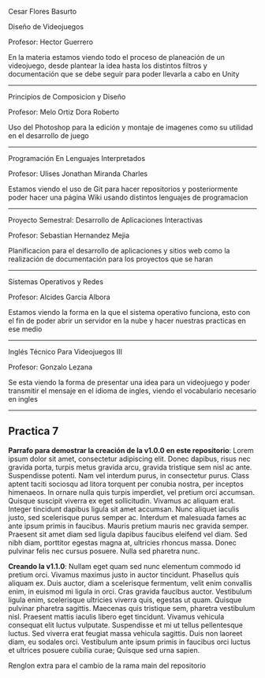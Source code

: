 Cesar Flores Basurto 

Diseño de Videojuegos

Profesor: Hector Guerrero

En la materia estamos viendo todo el proceso de planeación de un videojuego, desde plantear la idea hasta los distintos filtros y documentación que se debe seguir para poder llevarla a cabo en Unity

---

Principios de Composicion y Diseño

Profesor: Melo Ortiz Dora Roberto

Uso del Photoshop para la edición y montaje de imagenes como su utilidad en el desarrollo de juego

---

Programación En Lenguajes Interpretados	

Profesor: Ulises Jonathan Miranda Charles

Estamos viendo el uso de Git para hacer repositorios y posteriormente poder hacer una página Wiki usando distintos lenguajes de programacion

---

Proyecto Semestral: Desarrollo de Aplicaciones Interactivas

Profesor: Sebastian Hernandez Mejia

Planificacion para el desarrollo de aplicaciones y sitios web como la realización de documentación para los proyectos que se haran

---

Sistemas Operativos y Redes	

Profesor: Alcides Garcia Albora

Estamos viendo la forma en la que el sistema operativo funciona, esto con el fin de poder abrir un servidor en la nube y hacer nuestras practicas en ese medio

---

Inglés Técnico Para Videojuegos III

Profesor: Gonzalo Lezana

Se esta viendo la forma de presentar una idea para un videojuego y poder transmitir el mensaje en el idioma de ingles, viendo el vocabulario necesario en ingles

---

## Practica 7

**Parrafo para demostrar la creación de la v1.0.0 en este repositorio**: Lorem ipsum dolor sit amet, consectetur adipiscing elit. Donec dapibus, risus nec gravida porta, turpis metus gravida arcu, gravida tristique sem nisl ac ante. Suspendisse potenti. Nam vel interdum purus, in consectetur purus. Class aptent taciti sociosqu ad litora torquent per conubia nostra, per inceptos himenaeos. In ornare nulla quis turpis imperdiet, vel pretium orci accumsan. Quisque suscipit viverra ex eget sollicitudin. Vivamus ac aliquam erat. Integer tincidunt dapibus ligula sit amet accumsan. Nunc aliquet iaculis justo, sed scelerisque purus semper ac. Interdum et malesuada fames ac ante ipsum primis in faucibus. Mauris pretium mauris nec gravida semper. Praesent sit amet diam sed ligula dapibus faucibus eleifend vel diam. Sed nibh diam, porttitor egestas magna at, ultricies rhoncus massa. Donec pulvinar felis nec cursus posuere. Nulla sed pharetra nunc.

**Creando la v1.1.0**: Nullam eget quam sed nunc elementum commodo id pretium orci. Vivamus maximus justo in auctor tincidunt. Phasellus quis aliquam ex. Duis auctor, diam a scelerisque fermentum, velit enim convallis enim, in euismod mi ligula in orci. Cras gravida faucibus auctor. Vestibulum ligula enim, scelerisque ultricies viverra quis, egestas ut quam. Quisque pulvinar pharetra sagittis. Maecenas quis tristique sem, pharetra vestibulum nisl. Praesent mattis iaculis libero eget tincidunt. Vivamus vehicula consequat elit luctus vulputate. Suspendisse et mi ut tellus pellentesque luctus. Sed viverra erat feugiat massa vehicula sagittis. Duis non laoreet diam, eu sodales orci. Vestibulum ante ipsum primis in faucibus orci luctus et ultrices posuere cubilia curae; Quisque sed urna sapien.

Renglon extra para el cambio de la rama main del repositorio 